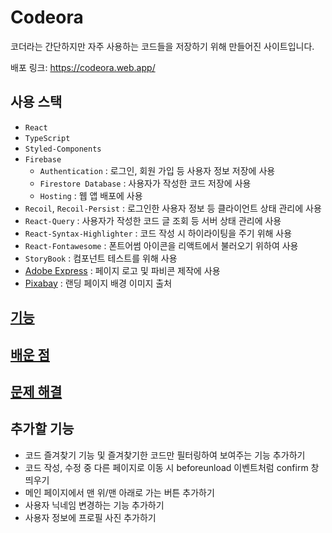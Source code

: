 # Codeora

코더라는 간단하지만 자주 사용하는 코드들을 저장하기 위해 만들어진 사이트입니다.

배포 링크: https://codeora.web.app/

## 사용 스택

-   `React`
-   `TypeScript`
-   `Styled-Components`
-   `Firebase`
    -   `Authentication` : 로그인, 회원 가입 등 사용자 정보 저장에 사용
    -   `Firestore Database` : 사용자가 작성한 코드 저장에 사용
    -   `Hosting` : 웹 앱 배포에 사용
-   `Recoil`, `Recoil-Persist` : 로그인한 사용자 정보 등 클라이언트 상태 관리에 사용
-   `React-Query` : 사용자가 작성한 코드 글 조회 등 서버 상태 관리에 사용
-   `React-Syntax-Highlighter` : 코드 작성 시 하이라이팅을 주기 위해 사용
-   `React-Fontawesome` : 폰트어썸 아이콘을 리액트에서 불러오기 위하여 사용
-   `StoryBook` : 컴포넌트 테스트를 위해 사용
-   [Adobe Express](https://express.adobe.com/ko-KR/sp/) : 페이지 로고 및 파비콘 제작에 사용
-   [Pixabay](https://pixabay.com/ko/) : 랜딩 페이지 배경 이미지 출처

## [기능](https://github.com/donkeeman/Codeora/wiki/%EA%B8%B0%EB%8A%A5)

## [배운 점](https://github.com/donkeeman/Codeora/wiki/%EB%B0%B0%EC%9A%B4-%EC%A0%90)

## [문제 해결](https://github.com/donkeeman/Codeora/wiki/%EB%AC%B8%EC%A0%9C-%ED%95%B4%EA%B2%B0)

## 추가할 기능

-   코드 즐겨찾기 기능 및 즐겨찾기한 코드만 필터링하여 보여주는 기능 추가하기
-   코드 작성, 수정 중 다른 페이지로 이동 시 beforeunload 이벤트처럼 confirm 창 띄우기
-   메인 페이지에서 맨 위/맨 아래로 가는 버튼 추가하기
-   사용자 닉네임 변경하는 기능 추가하기
-   사용자 정보에 프로필 사진 추가하기
